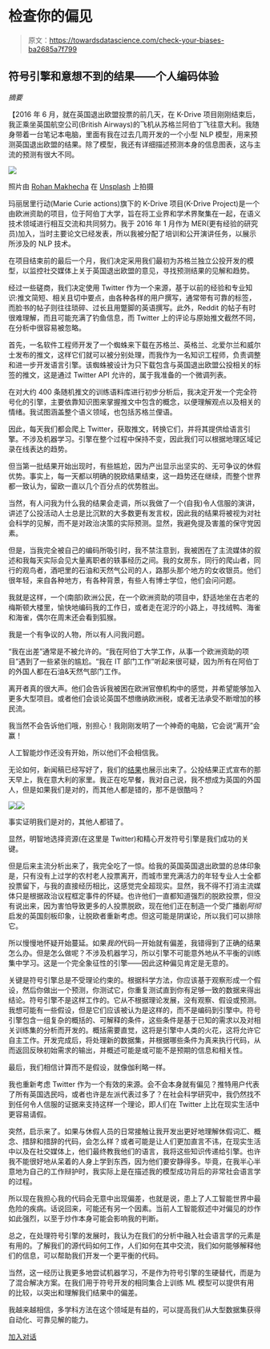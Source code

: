 # 检查你的偏见

> 原文：<https://towardsdatascience.com/check-your-biases-ba2685a7f799>

## **符号引擎和意想不到的结果——个人编码体验**

*摘要*

【2016 年 6 月，就在英国退出欧盟投票的前几天，在 K-Drive 项目刚刚结束后，我正乘坐英国航空公司(British Airways)的飞机从苏格兰阿伯丁飞往意大利。我随身带着一台笔记本电脑，里面有我在过去几周开发的一个小型 NLP 模型，用来预测英国退出欧盟的结果。除了模型，我还有详细描述预测本身的信息图表，这与主流的预测有很大不同。

![](img/38d588669096b42458af1b6643bf389f.png)

照片由 [Rohan Makhecha](https://unsplash.com/@rohanmakhecha?utm_source=medium&utm_medium=referral) 在 [Unsplash](https://unsplash.com?utm_source=medium&utm_medium=referral) 上拍摄

玛丽居里行动(Marie Curie actions)旗下的 K-Drive 项目(K-Drive Project)是一个由欧洲资助的项目，位于阿伯丁大学，旨在将工业界和学术界聚集在一起，在语义技术领域进行相互交流和共同努力。我于 2016 年 1 月作为 MER(更有经验的研究员)加入，当时主要论文已经发表，所以我被分配了培训和公开演讲任务，以展示所涉及的 NLP 技术。

在项目结束前的最后一个月，我们决定采用我们最初为苏格兰独立公投开发的模型，以监控社交媒体上关于英国退出欧盟的意见，寻找预测结果的见解和趋势。

经过一些磋商，我们决定使用 Twitter 作为一个来源，基于以前的经验和专业知识:推文简短、相关且切中要点，由各种各样的用户撰写，通常带有可靠的标签，而脸书的帖子则往往琐碎、过长且用蹩脚的英语撰写。此外，Reddit 的帖子有时很难理解，而且可能充满了钓鱼信息，而 Twitter 上的评论与原始推文截然不同，在分析中很容易被忽略。

首先，一名软件工程师开发了一个蜘蛛来下载在苏格兰、英格兰、北爱尔兰和威尔士发布的推文，这样它们就可以被分别处理，而我作为一名知识工程师，负责调整和进一步开发语言引擎。该蜘蛛被设计为只下载包含与英国退出欧盟公投相关的标签的推文，这是通过 Twitter API 允许的，属于我准备的一个微调列表。

在对大约 400 条随机推文的训练语料库进行初步分析后，我决定开发一个完全符号化的引擎，主要依靠知识图来掌握推文中包含的概念，以便理解观点以及相关的情绪。我试图涵盖整个语义领域，也包括苏格兰俚语。

因此，每天我们都会爬上 Twitter，获取推文，转换它们，并将其提供给语言引擎。不涉及机器学习。引擎在整个过程中保持不变，因此我们可以根据地理区域记录在线表达的趋势。

但当第一批结果开始出现时，有些尴尬，因为产出显示出坚实的、无可争议的休假优势。事实上，每一天都以明确的脱欧结果结束，这一趋势还在继续，而整个世界都一致认为，留欧一直以几个百分点的优势胜出。

当然，有人问我为什么我的结果会走调，所以我做了一个(自我)令人信服的演讲，讲述了公投活动人士总是比沉默的大多数更有发言权，因此我的结果将被视为对社会科学的见解，而不是对政治决策的实际预测。显然，我避免提及害羞的保守党因素。

但是，当我完全被自己的编码所吸引时，我不禁注意到，我被困在了主流媒体的叙述和我每天实际会见大量离职者的轶事经历之间。我的女房东，同行的爬山者，同行的观鸟者，酒吧里的石油和天然气公司的人，路那头那个地方的女收银员。他们很年轻，来自各种地方，有各种背景，有些人有博士学位，他们会问问题。

我就是这样，一个(南部)欧洲公民，在一个欧洲资助的项目中，舒适地坐在古老的梅斯顿大楼里，愉快地编码我的工作日，或者走在泥泞的小路上，寻找绒鸭、海雀和海雀，偶尔在周末还会看到狐猴。

我是一个有争议的人物，所以有人问我问题。

“我在出差”通常是不被允许的。“我在阿伯丁大学工作，从事一个欧洲资助的项目”遇到了一些紧张的尴尬。“我在 IT 部门工作”听起来很可疑，因为所有在阿伯丁的外国人都在石油&天然气部门工作。

离开者真的很大声。他们会告诉我被困在欧洲官僚机构中的感觉，并希望能够加入更多大型项目。或者他们会谈论英国不想缴纳欧洲税，或者无法承受不断增加的移民流。

我当然不会告诉他们哦，别担心！我刚刚发明了一个神奇的电脑，它会说“离开”会赢！

人工智能炒作还没有开始，所以他们不会相信我。

无论如何，新闻稿已经写好了，我们的[结果](https://www.bloomberg.com/press-releases/2016-06-22/expert-system-and-the-university-of-aberdeen-find-that-64-75-of-tweets-from-britain-are-inclined-to-leave-the-european-union)也展示出来了。公投结果正式宣布的那天早上，我在意大利的家里。我正在吃早餐，我对自己说，我不想成为英国的外国人，但是如果我们是对的，而其他人都是错的，那不是很酷吗？

![](img/3a7cff8f8df96002f5a82bfcb59c6b5c.png)![](img/e8d4136dfdfda6889107313447536d4f.png)

事实证明我们是对的，其他人都错了。

显然，明智地选择资源(在这里是 Twitter)和精心开发符号引擎是我们成功的关键。

但是后来主流分析出来了，我完全吃了一惊。给我的英国英国退出欧盟的总体印象是，只有没有上过学的农村老人投票离开，而城市里充满活力的年轻专业人士全都投票留下，与我的直接经历相比，这感觉完全超现实。显然，我不得不打消主流媒体只是根据政治议程框定事件的怀疑。也许他们一直都知道强烈的脱欧投票，但没有说出来，因为害怕导致更多的人投票脱欧，现在他们正在制造一个受广播剧*阿彻*启发的英国刻板印象，让脱欧者重新考虑。但这可能是阴谋论，所以我们可以排除它。

所以慢慢地怀疑开始蔓延。如果*我的*代码一开始就有偏差，我错得到了正确的结果怎么办。但是怎么做呢？不涉及机器学习，所以引擎不可能意外地从不平衡的训练集中学习。这是一个完全象征性的引擎——因此这种偏见肯定是无意的。

关键是符号引擎总是不受理论约束的。根据科学方法，你应该基于观察形成一个假设，然后你做出一个预测，你测试它，你重复测试直到你有足够一致的数据来得出结论。符号引擎不是这样工作的。它从不根据理论发展，没有观察、假设或预测。我想可能有一些假设，但是它们应该被认为是这样的，而不是编码到引擎中。符号引擎包含一组复杂的概括的、可解释的条件，这些条件是基于已知的需求以及对相关训练集的分析而开发的。概括需要直觉，这将是引擎中人类的火花，这将允许它自主工作。开发完成后，将处理新的数据集，并根据哪些条件为真来执行代码，从而返回反映初始需求的输出，并概述可能是或可能不是预期的信息和相关性。

最后，我们相信计算而不是假设，就像伽利略一样。

我也重新考虑 Twitter 作为一个有效的来源。会不会本身就有偏见？推特用户代表了所有英国选民吗，或者也许是左派代表过多了？在社会科学研究中，我仍然找不到任何令人信服的证据来支持这样一个理论，即人们在 Twitter 上比在现实生活中更容易请假。

突然，启示来了。如果与休假人员的日常接触让我开发出更好地理解休假词汇、概念、措辞和措辞的代码，会怎么样？或者可能是让人们更加直言不讳，在现实生活中以及在社交媒体上，他们最终教我他们的语言，我将这些知识传递给引擎。也许我不能很好地从呆着的人身上学到东西，因为他们要安静得多。毕竟，在我半心半意地为自己的工作辩护时，我实际上是在描述我的模型成功背后的非常社会语言学的过程。

所以现在我担心我的代码会无意中出现偏差，也就是说，患上了人工智能世界中最危险的疾病。话说回来，可能还有另一个因素。当前人工智能叙述中对偏见的炒作如此强烈，以至于炒作本身可能会影响我的判断。

总之，在处理符号引擎的发展时，我认为在我们的分析中融入社会语言学的元素是有用的。了解我们的源代码如何工作，人们如何在其中交流，我们如何能够解释他们的信息，可以帮助我们开发一个更平衡的代码。

当然，这一经历让我更多地尝试机器学习，不是作为符号引擎的生硬替代，而是为了混合解决方案。在我们用于符号开发的相同集合上训练 ML 模型可以提供有用的比较，以突出和理解我们结果中的偏差。

我越来越相信，多学科方法在这个领域是有益的，可以提高我们从大型数据集获得自动化、可靠见解的能力。

[加入对话](https://community.expert.ai/)